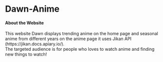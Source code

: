 # Dawn-Anime
<h4>About the Website </h4>
This website Dawn displays trending anime on the home page and seasonal anime from different years on the anime page it uses Jikan API (https://jikan.docs.apiary.io/).<br>
The targeted audience is for people who loves to watch anime and finding new things to watch!
